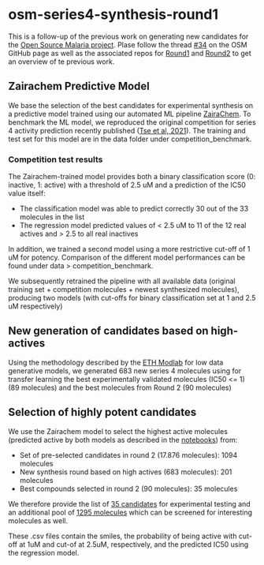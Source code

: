 # osm-series4-synthesis-round1

This is a follow-up of the previous work on generating new candidates for the [Open Source Malaria project](https://github.com/opensourcemalaria). Plase follow the thread [#34](https://github.com/OpenSourceMalaria/Series4_PredictiveModel/issues/34) on the OSM GitHub page as well as the associated repos for [Round1](https://github.com/ersilia-os/candidates) and [Round2](https://github.com/ersilia-os/osm-series4-candidates-2) to get an overview of te previous work.

## Zairachem Predictive Model
We base the selection of the best candidates for experimental synthesis on a predictive model trained using our automated ML pipeline [ZairaChem](https://github.com/ersilia-os/zaira-chem). To benchmark the ML model, we reproduced the original competition for series 4 activity prediction recently published ([Tse et al, 2021](https://pubs.acs.org/doi/abs/10.1021/acs.jmedchem.1c00313)). The training and test set for this model are in the data folder under competition_benchmark. 

### Competition test results
The Zairachem-trained model provides both a binary classification score (0: inactive, 1: active) with a threshold of 2.5 uM and a prediction of the IC50 value itself:
* The classification model was able to predict correctly 30 out of the 33 molecules in the list
* The regression model predicted values of < 2.5 uM to 11 of the 12 real actives and > 2.5 to all real inactives

In addition, we trained a second model using a more restrictive cut-off of 1 uM for potency. Comparison of the different model performances can be found under data > competition_benchmark.

We subsequently retrained the pipeline with all available data (original training set + competition molecules + newest synthesized molecules), producing two models (with cut-offs for binary classification set at 1 and 2.5 uM respectively)

## New generation of candidates based on high-actives
Using the methodology described by the [ETH Modlab](https://github.com/ETHmodlab/virtual_libraries) for low data generative models, we generated 683 new series 4 molecules using for transfer learning the best experimentally validated molecules (IC50 <= 1) (89 molecules) and the best molecules from Round 2 (90 molecules)

## Selection of highly potent candidates
We use the Zairachem model to select the highest active molecules (predicted active by both models as described in the [notebooks](https://github.com/ersilia-os/osm-series4-synthesis-round1/tree/main/notebooks)) from:
* Set of pre-selected candidates in round 2 (17.876 molecules): 1094 molecules
* New synthesis round based on high actives (683 molecules): 201 molecules
* Best compounds selected in round 2 (90 molecules): 35 molecules

We therefore provide the list of [35 candidates](https://github.com/ersilia-os/osm-series4-synthesis-round1/blob/main/data/high_actives_selection.csv) for experimental testing and an additional pool of [1295 molecules](https://github.com/ersilia-os/osm-series4-synthesis-round1/blob/main/data/high_actives_all.csv) which can be screened for interesting molecules as well.

These .csv files contain the smiles, the probability of being active with cut-off at 1uM and cut-of at 2.5uM, respectively, and the predicted IC50 using the regression model.
